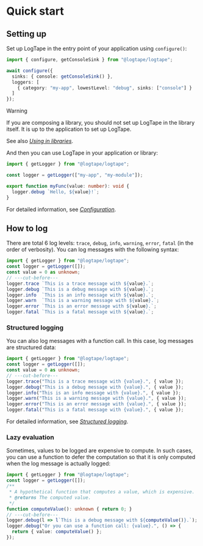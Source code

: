 
Quick start
===========

Setting up
----------

Set up LogTape in the entry point of your application using `configure()`:

~~~~ typescript twoslash
import { configure, getConsoleSink } from "@logtape/logtape";

await configure({
  sinks: { console: getConsoleSink() },
  loggers: [
    { category: "my-app", lowestLevel: "debug", sinks: ["console"] }
  ]
});
~~~~

> [!WARNING]
> If you are composing a library, you should not set up LogTape in the library
> itself.  It is up to the application to set up LogTape.
>
> See also [*Using in libraries*](./library.md).

And then you can use LogTape in your application or library:

~~~~ typescript twoslash
import { getLogger } from "@logtape/logtape";

const logger = getLogger(["my-app", "my-module"]);

export function myFunc(value: number): void {
  logger.debug `Hello, ${value}!`;
}
~~~~

For detailed information, see [*Configuration*](./config.md).


How to log
----------

There are total 6 log levels: `trace`, `debug`, `info`, `warning`, `error`,
`fatal` (in the order of verbosity).  You can log messages with the following
syntax:

~~~~ typescript twoslash
import { getLogger } from "@logtape/logtape";
const logger = getLogger([]);
const value = 0 as unknown;
// ---cut-before---
logger.trace `This is a trace message with ${value}.`;
logger.debug `This is a debug message with ${value}.`;
logger.info  `This is an info message with ${value}.`;
logger.warn  `This is a warning message with ${value}.`;
logger.error `This is an error message with ${value}.`;
logger.fatal `This is a fatal message with ${value}.`;
~~~~

### Structured logging

You can also log messages with a function call.  In this case, log messages
are structured data:

~~~~ typescript twoslash
import { getLogger } from "@logtape/logtape";
const logger = getLogger([]);
const value = 0 as unknown;
// ---cut-before---
logger.trace("This is a trace message with {value}.", { value });
logger.debug("This is a debug message with {value}.", { value });
logger.info("This is an info message with {value}.", { value });
logger.warn("This is a warning message with {value}.", { value });
logger.error("This is an error message with {value}.", { value });
logger.fatal("This is a fatal message with {value}.", { value });
~~~~

For detailed information, see [*Structured logging*](./struct.md).


### Lazy evaluation

Sometimes, values to be logged are expensive to compute.  In such cases, you
can use a function to defer the computation so that it is only computed when
the log message is actually logged:

~~~~ typescript twoslash
import { getLogger } from "@logtape/logtape";
const logger = getLogger([]);
/**
 * A hypothetical function that computes a value, which is expensive.
 * @returns The computed value.
 */
function computeValue(): unknown { return 0; }
// ---cut-before---
logger.debug(l => l`This is a debug message with ${computeValue()}.`);
logger.debug("Or you can use a function call: {value}.", () => {
  return { value: computeValue() };
});
~~~~

